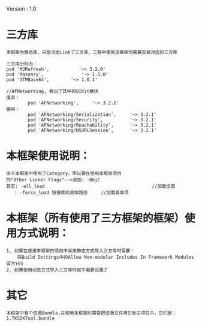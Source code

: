 Version  : 1.0


# 三方库
    本框架为静态库，只是动态Link了三方库，工程中使用该框架时需要安装对应的三方库

    三方库分别为：
    pod 'MJRefresh',           '~> 3.2.0'
    pod 'Masonry',              '~> 1.1.0'
    pod 'GTMBase64',        '~> 1.0.1'

    //AFNetworking, 移出了其中的UIKit模块
    废弃：
            pod 'AFNetworking',     '~> 3.2.1'
    使用：        
            pod 'AFNetworking/Serialization',     '~> 3.2.1'
            pod 'AFNetworking/Security',          '~> 3.2.1'
            pod 'AFNetworking/Reachability',      '~> 3.2.1'
            pod 'AFNetworking/NSURLSession',      '~> 3.2.1'


# 本框架使用说明：
    由于本框架中使用了Category，所以要在使用本框架项目
    的"Other Linker Flags"-->添加: -ObjC
    其它: -all_load                                        //加载全部
       : -force_load 链接库的具体路径     //加载具体项



# 本框架（所有使用了三方框架的框架）使用方式说明：
    1. 如果在使用本框架的项目中采用静态方式导入三方库时需要：
        将Build Settings中的Allow Non-modular Includes In Framework Modules设为YES
    2. 如果使用动态方式导入三方库时就不需要设置了



# 其它
    本框架中有个资源Bundle,在使用本框架时需要把资源文件拷贝到主项目中，它们是：
    1.TKSDKTool.bundle









